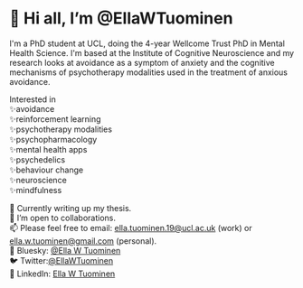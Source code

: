 # 👋 Hi all, I’m @EllaWTuominen

I'm a PhD student at UCL, doing the 4-year Wellcome Trust PhD in Mental Health Science. 
I'm based at the Institute of Cognitive Neuroscience and my research looks at avoidance 
as a symptom of anxiety and the cognitive mechanisms of psychotherapy modalities used in 
the treatment of anxious avoidance. 

Interested in  
✨avoidance  
✨reinforcement learning  
✨psychotherapy modalities  
✨psychopharmacology  
✨mental health apps  
✨psychedelics  
✨behaviour change  
✨neuroscience  
✨mindfulness  

🌱 Currently writing up my thesis.  
🤝 I’m open to collaborations.  
📫 Please feel free to email: ella.tuominen.19@ucl.ac.uk (work) or ella.w.tuominen@gmail.com (personal).  
🦋 Bluesky: [@Ella W Tuominen](https://bsky.app/profile/ellatuominen.bsky.social)  
🐦 Twitter:[@EllaWTuominen](https://twitter.com/EllaWTuominen)  
💼 LinkedIn: [Ella W Tuominen](https://www.linkedin.com/in/ella-w-tuominen/)  

<!---
EllaWTuominen/EllaWTuominen is a ✨ special ✨ repository because its `README.md` (this file) appears on your GitHub profile.
You can click the Preview link to take a look at your changes.
--->
